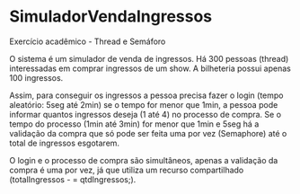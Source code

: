 # SimuladorVendaIngressos

Exercício acadêmico - Thread e Semáforo

O sistema é um simulador de venda de ingressos. Há 300 pessoas (thread) interessadas em comprar ingressos de um show. A bilheteria possui apenas 100 ingressos. 

Assim, para conseguir os ingressos a pessoa precisa fazer o login (tempo aleatório: 5seg até 2min) se o tempo for menor que 1min, a pessoa pode informar quantos ingressos deseja (1 até 4) no processo de compra. Se o tempo do processo  (1min até 3min) for menor que 1min e 5seg há a validação da compra que só pode ser feita uma por vez (Semaphore) até o total de ingressos esgotarem. 

O login e o processo de compra são simultâneos, apenas a validação da compra é uma por vez, já que utiliza um recurso compartilhado (totalIngressos - = qtdIngressos;).